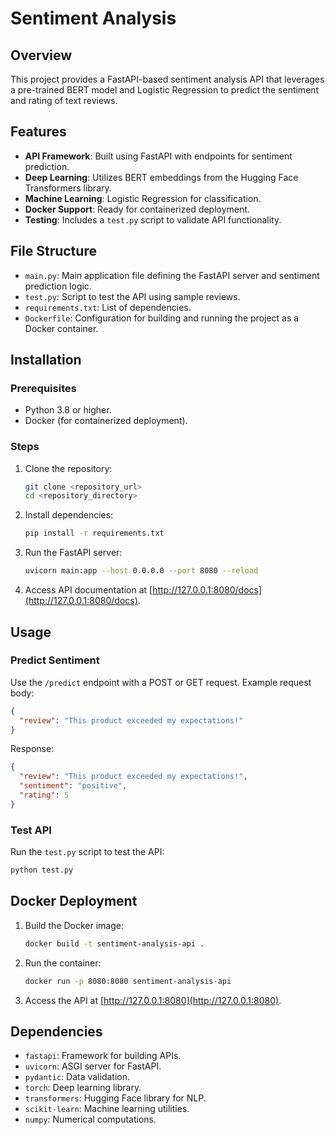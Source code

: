 
# Sentiment Analysis 

## Overview
This project provides a FastAPI-based sentiment analysis API that leverages a pre-trained BERT model and Logistic Regression to predict the sentiment and rating of text reviews.

## Features
- **API Framework**: Built using FastAPI with endpoints for sentiment prediction.
- **Deep Learning**: Utilizes BERT embeddings from the Hugging Face Transformers library.
- **Machine Learning**: Logistic Regression for classification.
- **Docker Support**: Ready for containerized deployment.
- **Testing**: Includes a `test.py` script to validate API functionality.

## File Structure
- `main.py`: Main application file defining the FastAPI server and sentiment prediction logic.
- `test.py`: Script to test the API using sample reviews.
- `requirements.txt`: List of dependencies.
- `Dockerfile`: Configuration for building and running the project as a Docker container.

## Installation

### Prerequisites
- Python 3.8 or higher.
- Docker (for containerized deployment).

### Steps
1. Clone the repository:
   ```bash
   git clone <repository_url>
   cd <repository_directory>
   ```

2. Install dependencies:
   ```bash
   pip install -r requirements.txt
   ```

3. Run the FastAPI server:
   ```bash
   uvicorn main:app --host 0.0.0.0 --port 8080 --reload
   ```

4. Access API documentation at [http://127.0.0.1:8080/docs](http://127.0.0.1:8080/docs).

## Usage

### Predict Sentiment
Use the `/predict` endpoint with a POST or GET request. Example request body:
```json
{
  "review": "This product exceeded my expectations!"
}
```

Response:
```json
{
  "review": "This product exceeded my expectations!",
  "sentiment": "positive",
  "rating": 5
}
```

### Test API
Run the `test.py` script to test the API:
```bash
python test.py
```

## Docker Deployment

1. Build the Docker image:
   ```bash
   docker build -t sentiment-analysis-api .
   ```

2. Run the container:
   ```bash
   docker run -p 8080:8080 sentiment-analysis-api
   ```

3. Access the API at [http://127.0.0.1:8080](http://127.0.0.1:8080).

## Dependencies
- `fastapi`: Framework for building APIs.
- `uvicorn`: ASGI server for FastAPI.
- `pydantic`: Data validation.
- `torch`: Deep learning library.
- `transformers`: Hugging Face library for NLP.
- `scikit-learn`: Machine learning utilities.
- `numpy`: Numerical computations.

